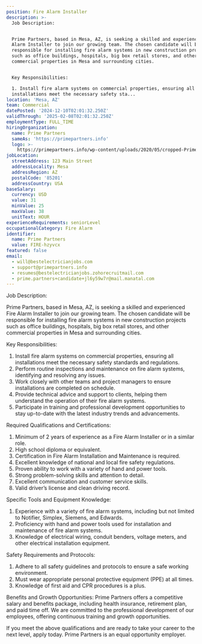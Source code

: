 ```yaml
---
position: Fire Alarm Installer
description: >-
  Job Description:


  Prime Partners, based in Mesa, AZ, is seeking a skilled and experienced Fire
  Alarm Installer to join our growing team. The chosen candidate will be
  responsible for installing fire alarm systems in new construction projects
  such as office buildings, hospitals, big box retail stores, and other
  commercial properties in Mesa and surrounding cities.


  Key Responsibilities:

  1. Install fire alarm systems on commercial properties, ensuring all
  installations meet the necessary safety sta...
location: 'Mesa, AZ'
team: Commercial
datePosted: '2024-12-10T02:01:32.250Z'
validThrough: '2025-02-08T02:01:32.250Z'
employmentType: FULL_TIME
hiringOrganization:
  name: Prime Partners
  sameAs: 'https://primepartners.info'
  logo: >-
    https://primepartners.info/wp-content/uploads/2020/05/cropped-Prime-Partners-Logo-NO-BG-1-1.png
jobLocation:
  streetAddress: 123 Main Street
  addressLocality: Mesa
  addressRegion: AZ
  postalCode: '85201'
  addressCountry: USA
baseSalary:
  currency: USD
  value: 31
  minValue: 25
  maxValue: 38
  unitText: HOUR
experienceRequirements: seniorLevel
occupationalCategory: Fire Alarm
identifier:
  name: Prime Partners
  value: FIRE-hzyvcx
featured: false
email:
  - will@bestelectricianjobs.com
  - support@primepartners.info
  - resumes@bestelectricianjobs.zohorecruitmail.com
  - prime.partners+candidate+jl6y59w7r@mail.manatal.com
---
```




Job Description:

Prime Partners, based in Mesa, AZ, is seeking a skilled and experienced Fire Alarm Installer to join our growing team. The chosen candidate will be responsible for installing fire alarm systems in new construction projects such as office buildings, hospitals, big box retail stores, and other commercial properties in Mesa and surrounding cities.

Key Responsibilities:
1. Install fire alarm systems on commercial properties, ensuring all installations meet the necessary safety standards and regulations.
2. Perform routine inspections and maintenance on fire alarm systems, identifying and resolving any issues.
3. Work closely with other teams and project managers to ensure installations are completed on schedule.
4. Provide technical advice and support to clients, helping them understand the operation of their fire alarm systems.
5. Participate in training and professional development opportunities to stay up-to-date with the latest industry trends and advancements.

Required Qualifications and Certifications:
1. Minimum of 2 years of experience as a Fire Alarm Installer or in a similar role.
2. High school diploma or equivalent. 
3. Certification in Fire Alarm Installation and Maintenance is required.
4. Excellent knowledge of national and local fire safety regulations.
5. Proven ability to work with a variety of hand and power tools.
6. Strong problem-solving skills and attention to detail.
7. Excellent communication and customer service skills.
8. Valid driver’s license and clean driving record.

Specific Tools and Equipment Knowledge:
1. Experience with a variety of fire alarm systems, including but not limited to Notifier, Simplex, Siemens, and Edwards.
2. Proficiency with hand and power tools used for installation and maintenance of fire alarm systems.
3. Knowledge of electrical wiring, conduit benders, voltage meters, and other electrical installation equipment.

Safety Requirements and Protocols:
1. Adhere to all safety guidelines and protocols to ensure a safe working environment.
2. Must wear appropriate personal protective equipment (PPE) at all times.
3. Knowledge of first aid and CPR procedures is a plus.

Benefits and Growth Opportunities:
Prime Partners offers a competitive salary and benefits package, including health insurance, retirement plan, and paid time off. We are committed to the professional development of our employees, offering continuous training and growth opportunities. 

If you meet the above qualifications and are ready to take your career to the next level, apply today. Prime Partners is an equal opportunity employer.